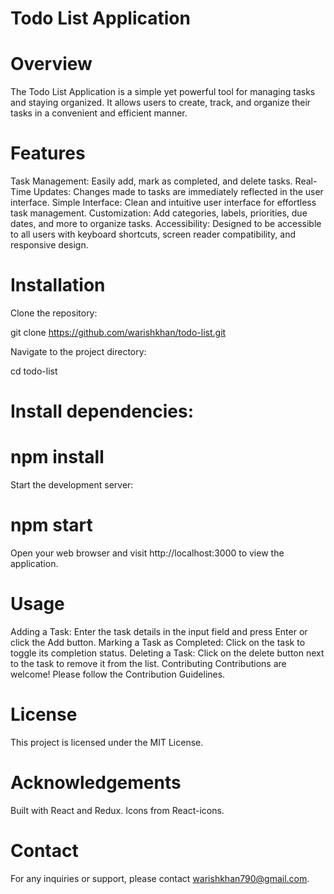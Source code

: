 # Todo List Application
# Overview
The Todo List Application is a simple yet powerful tool for managing tasks and staying organized. It allows users to create, track, and organize their tasks in a convenient and efficient manner.

# Features
Task Management: Easily add, mark as completed, and delete tasks.
Real-Time Updates: Changes made to tasks are immediately reflected in the user interface.
Simple Interface: Clean and intuitive user interface for effortless task management.
Customization: Add categories, labels, priorities, due dates, and more to organize tasks.
Accessibility: Designed to be accessible to all users with keyboard shortcuts, screen reader compatibility, and responsive design.

# Installation
Clone the repository:


git clone https://github.com/warishkhan/todo-list.git

Navigate to the project directory:

cd todo-list

# Install dependencies:
# npm install
 Start the development server:

# npm start
Open your web browser and visit http://localhost:3000 to view the application.

# Usage
Adding a Task: Enter the task details in the input field and press Enter or click the Add button.
Marking a Task as Completed: Click on the task to toggle its completion status.
Deleting a Task: Click on the delete button next to the task to remove it from the list.
Contributing
Contributions are welcome! Please follow the Contribution Guidelines.

# License
This project is licensed under the MIT License.

# Acknowledgements
Built with React and Redux.
Icons from React-icons.

# Contact
For any inquiries or support, please contact warishkhan790@gmail.com.
